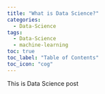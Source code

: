```yaml
---
title: "What is Data Science?"
categories:
  - Data-Science
tags:
  - Data-Science
  - machine-learning
toc: true
toc_label: "Table of Contents"
toc_icon: "cog"
---
```

This is Data Science post

